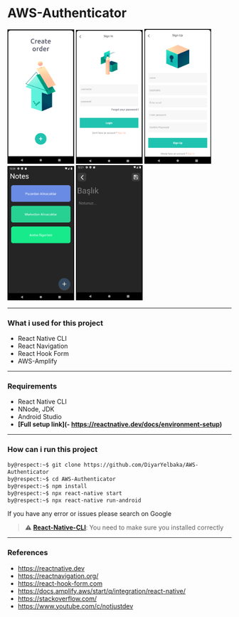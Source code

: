 # AWS-Authenticator


<p >
  
  <img src="https://github.com/DiyarYelbaka/TouchMe/blob/main/assets/readmePhoto/3.png" width="150"  >
    <img src="https://github.com/DiyarYelbaka/TouchMe/blob/main/assets/readmePhoto/4.png" width="150"  >
      <img src="https://github.com/DiyarYelbaka/TouchMe/blob/main/assets/readmePhoto/5.png" width="150"  >
        <img src="https://github.com/DiyarYelbaka/TouchMe/blob/main/assets/readmePhoto/1.png" width="150"  >
         <img src="https://github.com/DiyarYelbaka/TouchMe/blob/main/assets/readmePhoto/2.png" width="150"  >
</p>

<hr />

### What i used for this project
- React Native CLI
- React Navigation
- React Hook Form
- AWS-Amplify

<hr />

### Requirements
- React Native CLI
- NNode, JDK
- Android Studio
- **[Full setup link](- https://reactnative.dev/docs/environment-setup)**

<hr />

### How can i run this project

```console
by@respect:~$ git clone https://github.com/DiyarYelbaka/AWS-Authenticator
by@respect:~$ cd AWS-Authenticator
by@respect:~$ npm install
by@respect:~$ npx react-native start
by@respect:~$ npx react-native run-android
```

If you have any error or issues please search on Google

> :warning: **[React-Native-CLI](https://reactnative.dev/docs/environment-setup)**: You need to make sure you installed correctly

<hr />

### References
- https://reactnative.dev
- https://reactnavigation.org/
- https://react-hook-form.com
- https://docs.amplify.aws/start/q/integration/react-native/
- https://stackoverflow.com/
- https://www.youtube.com/c/notjustdev
